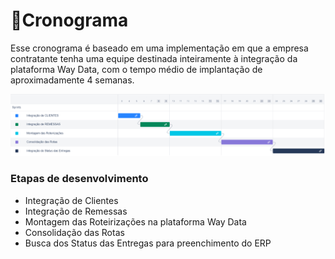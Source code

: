 # 📅Cronograma

Esse cronograma é baseado em uma implementação em que a empresa contratante tenha uma equipe destinada inteiramente à integração da plataforma Way Data, com o tempo médio de implantação de aproximadamente 4 semanas.

<img src="../../assets/cronograma.png" alt="Cronograma" />

### Etapas de desenvolvimento

* Integração de Clientes
* Integração de Remessas
* Montagem das Roteirizações na plataforma Way Data
* Consolidação das Rotas
* Busca dos Status das Entregas para preenchimento do ERP